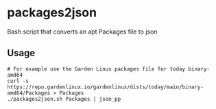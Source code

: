 # packages2json
Bash script that converts an apt Packages file to json

## Usage
``` 
# For example use the Garden Linux packages file for today binary-amd64
curl -s https://repo.gardenlinux.io/gardenlinux/dists/today/main/binary-amd64/Packages > Packages
./packages2json.sh Packages | json_pp
```
